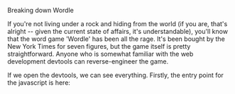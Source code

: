 Breaking down Wordle

If you're not living under a rock and hiding from the world (if you are, that's alright -- given the current state of affairs, it's understandable),  you'll know that  the word game 'Wordle' has been all the rage. It's been bought by the New York Times for seven figures, but the game itself is pretty straightforward. Anyone who is somewhat familiar with the web development devtools can  reverse-engineer the game.

If we open the devtools, we can see everything. Firstly, the entry point for the javascript is here: